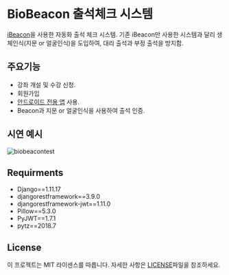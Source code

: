 ﻿#  BioBeacon 출석체크 시스템

 [iBeacon](https://ko.wikipedia.org/wiki/%EC%95%84%EC%9D%B4%EB%B9%84%EC%BD%98)을 사용한 자동화 출석 체크 시스템. 기존 iBeacon만 사용한 시스템과 달리 생체인식(지문 or 얼굴인식)을 도입하여, 대리 출석과 부정 출석을 방지함.

## 주요기능
- 강좌 개설 및 수강 신청.
- 회원가입
- [안드로이드 전용 앱](https://github.com/interruping/biobeacon-client-android) 사용.
- Beacon과 지문 or 얼굴인식을 사용하여 출석 인증.

## 시연 예시
![biobeacontest](https://user-images.githubusercontent.com/29074678/50104888-873b9d80-026e-11e9-9277-37a95ab5ba7e.gif)

##  Requirments
- Django==1.11.17
- djangorestframework==3.9.0
- djangorestframework-jwt==1.11.0
- Pillow==5.3.0
- PyJWT==1.7.1
- pytz==2018.7

## License

이 프로젝트는 MIT 라이센스를 따릅니다. 자세한 사항은  [LICENSE](https://raw.githubusercontent.com/interruping/biobeacon/Develop/LICENSE.txt)파일을 참조하세요.

